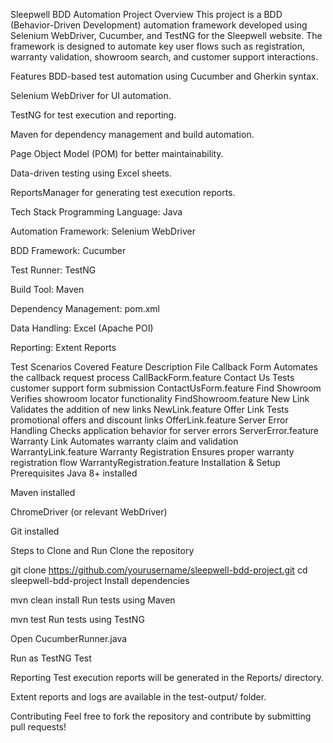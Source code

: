Sleepwell BDD Automation Project
Overview
This project is a BDD (Behavior-Driven Development) automation framework developed using Selenium WebDriver, Cucumber, and TestNG for the Sleepwell website. The framework is designed to automate key user flows such as registration, warranty validation, showroom search, and customer support interactions.

Features
BDD-based test automation using Cucumber and Gherkin syntax.

Selenium WebDriver for UI automation.

TestNG for test execution and reporting.

Maven for dependency management and build automation.

Page Object Model (POM) for better maintainability.

Data-driven testing using Excel sheets.

ReportsManager for generating test execution reports.

Tech Stack
Programming Language: Java

Automation Framework: Selenium WebDriver

BDD Framework: Cucumber

Test Runner: TestNG

Build Tool: Maven

Dependency Management: pom.xml

Data Handling: Excel (Apache POI)

Reporting: Extent Reports

Test Scenarios Covered
Feature	Description	File
Callback Form	Automates the callback request process	CallBackForm.feature
Contact Us	Tests customer support form submission	ContactUsForm.feature
Find Showroom	Verifies showroom locator functionality	FindShowroom.feature
New Link	Validates the addition of new links	NewLink.feature
Offer Link	Tests promotional offers and discount links	OfferLink.feature
Server Error Handling	Checks application behavior for server errors	ServerError.feature
Warranty Link	Automates warranty claim and validation	WarrantyLink.feature
Warranty Registration	Ensures proper warranty registration flow	WarrantyRegistration.feature
Installation & Setup
Prerequisites
Java 8+ installed

Maven installed

ChromeDriver (or relevant WebDriver)

Git installed

Steps to Clone and Run
Clone the repository

git clone https://github.com/yourusername/sleepwell-bdd-project.git
cd sleepwell-bdd-project
Install dependencies

mvn clean install
Run tests using Maven

mvn test
Run tests using TestNG

Open CucumberRunner.java

Run as TestNG Test

Reporting
Test execution reports will be generated in the Reports/ directory.

Extent reports and logs are available in the test-output/ folder.

Contributing
Feel free to fork the repository and contribute by submitting pull requests!

